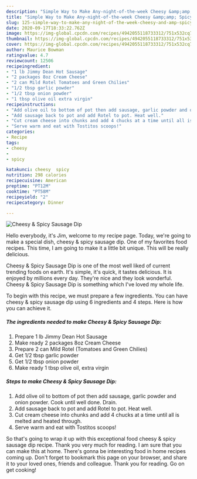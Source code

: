 ```yaml
---
description: "Simple Way to Make Any-night-of-the-week Cheesy &amp;amp; Spicy Sausage Dip"
title: "Simple Way to Make Any-night-of-the-week Cheesy &amp;amp; Spicy Sausage Dip"
slug: 125-simple-way-to-make-any-night-of-the-week-cheesy-and-amp-spicy-sausage-dip
date: 2020-09-17T18:33:22.762Z
image: https://img-global.cpcdn.com/recipes/4942055118733312/751x532cq70/cheesy-spicy-sausage-dip-recipe-main-photo.jpg
thumbnail: https://img-global.cpcdn.com/recipes/4942055118733312/751x532cq70/cheesy-spicy-sausage-dip-recipe-main-photo.jpg
cover: https://img-global.cpcdn.com/recipes/4942055118733312/751x532cq70/cheesy-spicy-sausage-dip-recipe-main-photo.jpg
author: Maurice Bowman
ratingvalue: 4.7
reviewcount: 12506
recipeingredient:
- "1 lb Jimmy Dean Hot Sausage"
- "2 packages 8oz Cream Cheese"
- "2 can Mild Rotel Tomatoes and Green Chilies"
- "1/2 tbsp garlic powder"
- "1/2 tbsp onion powder"
- "1 tbsp olive oil extra virgin"
recipeinstructions:
- "Add olive oil to bottom of pot then add sausage, garlic powder and onion powder. Cook until well done. Drain."
- "Add sausage back to pot and add Rotel to pot. Heat well."
- "Cut cream cheese into chunks and add 4 chucks at a time until all is melted and heated through."
- "Serve warm and eat with Tostitos scoops!"
categories:
- Recipe
tags:
- cheesy
- 
- spicy

katakunci: cheesy  spicy 
nutrition: 298 calories
recipecuisine: American
preptime: "PT12M"
cooktime: "PT58M"
recipeyield: "2"
recipecategory: Dinner

---
```



![Cheesy &amp; Spicy Sausage Dip](https://img-global.cpcdn.com/recipes/4942055118733312/751x532cq70/cheesy-spicy-sausage-dip-recipe-main-photo.jpg)

Hello everybody, it's Jim, welcome to my recipe page. Today, we're going to make a special dish, cheesy &amp; spicy sausage dip. One of my favorites food recipes. This time, I am going to make it a little bit unique. This will be really delicious.

Cheesy &amp; Spicy Sausage Dip is one of the most well liked of current trending foods on earth. It's simple, it's quick, it tastes delicious. It is enjoyed by millions every day. They're nice and they look wonderful. Cheesy &amp; Spicy Sausage Dip is something which I've loved my whole life.




To begin with this recipe, we must prepare a few ingredients. You can have cheesy &amp; spicy sausage dip using 6 ingredients and 4 steps. Here is how you can achieve it.

<!--inarticleads1-->

##### The ingredients needed to make Cheesy &amp; Spicy Sausage Dip:

1. Prepare 1 lb Jimmy Dean Hot Sausage
1. Make ready 2 packages 8oz Cream Cheese
1. Prepare 2 can Mild Rotel (Tomatoes and Green Chilies)
1. Get 1/2 tbsp garlic powder
1. Get 1/2 tbsp onion powder
1. Make ready 1 tbsp olive oil, extra virgin




<!--inarticleads2-->

##### Steps to make Cheesy &amp; Spicy Sausage Dip:

1. Add olive oil to bottom of pot then add sausage, garlic powder and onion powder. Cook until well done. Drain.
1. Add sausage back to pot and add Rotel to pot. Heat well.
1. Cut cream cheese into chunks and add 4 chucks at a time until all is melted and heated through.
1. Serve warm and eat with Tostitos scoops!




So that's going to wrap it up with this exceptional food cheesy &amp; spicy sausage dip recipe. Thank you very much for reading. I am sure that you can make this at home. There's gonna be interesting food in home recipes coming up. Don't forget to bookmark this page on your browser, and share it to your loved ones, friends and colleague. Thank you for reading. Go on get cooking!
